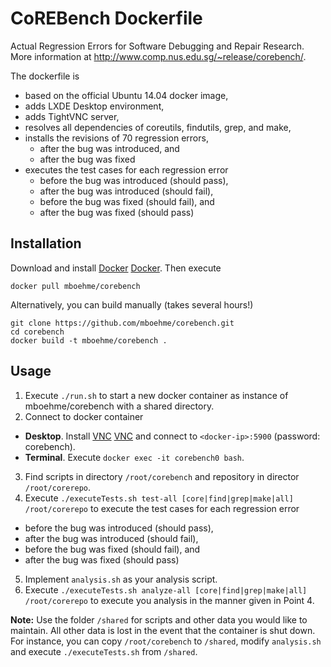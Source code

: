 # CoREBench Dockerfile
Actual Regression Errors for Software Debugging and Repair Research.  
More information at http://www.comp.nus.edu.sg/~release/corebench/.

The dockerfile is 
* based on the official Ubuntu 14.04 docker image,
* adds LXDE Desktop environment,
* adds TightVNC server,
* resolves all dependencies of coreutils, findutils, grep, and make,
* installs the revisions of 70 regression errors,
  * after the bug was introduced, and
  * after the bug was fixed
* executes the test cases for each regression error
  * before the bug was introduced (should pass),
  * after the bug was introduced (should fail),
  * before the bug was fixed (should fail), and
  * after the bug was fixed (should pass)

## Installation
Download and install [Docker] [Docker]. Then execute
```
docker pull mboehme/corebench
```
Alternatively, you can build manually (takes several hours!)
```
git clone https://github.com/mboehme/corebench.git
cd corebench
docker build -t mboehme/corebench .
```

## Usage
1. Execute `./run.sh` to start a new docker container as instance of mboehme/corebench with a shared directory.
2. Connect to docker container 
  * **Desktop**. Install [VNC] [VNC] and connect to `<docker-ip>:5900` (password: corebench).
  * **Terminal**. Execute `docker exec -it corebench0 bash`.
3. Find scripts in directory `/root/corebench` and repository in director `/root/corerepo`.
4. Execute `./executeTests.sh test-all [core|find|grep|make|all] /root/corerepo` to execute the test cases for each regression error
  * before the bug was introduced (should pass),
  * after the bug was introduced (should fail),
  * before the bug was fixed (should fail), and
  * after the bug was fixed (should pass)
5. Implement `analysis.sh` as your analysis script.
6. Execute `./executeTests.sh analyze-all [core|find|grep|make|all] /root/corerepo` to execute you analysis in the manner given in Point 4.

**Note:** Use the folder `/shared` for scripts and other data you would like to maintain. All other data is lost in the event that the container is shut down. For instance, you can copy `/root/corebench` to `/shared`, modify `analysis.sh` and execute `./executeTests.sh` from `/shared`.




[Make]: <http://www.gnu.org/software/make/>
[Grep]: <http://www.gnu.org/software/grep/>
[Find]: <http://www.gnu.org/software/findutils/>
[Core]: <http://www.gnu.org/software/coreutils/>
[Docker]: <http://docs.docker.com/engine/installation/>
[VNC]: <https://www.realvnc.com/download/viewer/>
